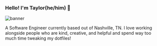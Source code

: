 ### Hello! I'm Taylor(he/him) 👋

<img src="https://i.ibb.co/jRZFywG/Taylor-Phillips-4.png" alt="banner">

A Software Engineer currently based out of Nashville, TN.  I love working alongside people who are kind, creative, and helpful and spend way too much time tweaking my dotfiles!
<!--
**taphill/taphill** is a ✨ _special_ ✨ repository because its `README.md` (this file) appears on your GitHub profile.

Here are some ideas to get you started:

- 🔭 I’m currently working on ...
- 🌱 I’m currently learning ...
- 👯 I’m looking to collaborate on ...
- 🤔 I’m looking for help with ...
- 💬 Ask me about ...
- 📫 How to reach me: ...
- ⚡ Fun fact: ...
-->
